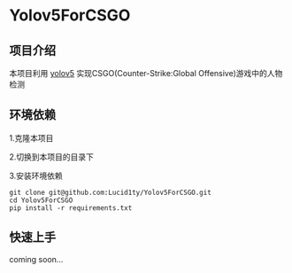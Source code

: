 # Yolov5ForCSGO

## 项目介绍

本项目利用 [yolov5](https://github.com/ultralytics/yolov5) 实现CSGO(Counter-Strike:Global Offensive)游戏中的人物检测

## 环境依赖

1.克隆本项目

2.切换到本项目的目录下

3.安装环境依赖

```
git clone git@github.com:Lucid1ty/Yolov5ForCSGO.git
cd Yolov5ForCSGO
pip install -r requirements.txt
```

## 快速上手

coming soon...







